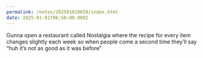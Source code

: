 ```yaml
---
permalink: /notes/202501010658/index.html
date: 2025-01-01T06:58:00.000Z
---
```


Gunna open a restaurant called Nostalgia where the recipe for every item changes slightly each week so when people come a second time they’ll say “huh it’s not as good as it was before”